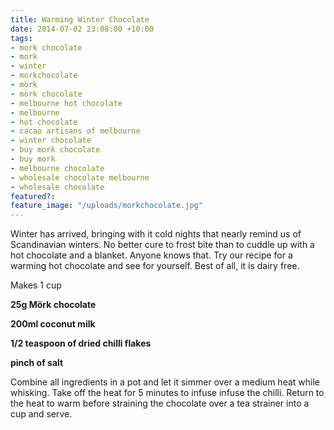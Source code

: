```yaml
---
title: Warming Winter Chocolate
date: 2014-07-02 23:08:00 +10:00
tags:
- mork chocolate
- mork
- winter
- morkchocolate
- mörk
- mörk chocolate
- melbourne hot chocolate
- melbourne
- hot chocolate
- cacao artisans of melbourne
- winter chocolate
- buy mork chocolate
- buy mork
- melbourne chocolate
- wholesale chocolate melbourne
- wholesale chocolate
featured?:
feature_image: "/uploads/morkchocolate.jpg"
---
```


Winter has arrived, bringing with it cold nights that nearly remind us of Scandinavian winters. No better cure to frost bite than to cuddle up with a hot chocolate and a blanket. Anyone knows that. Try our recipe for a warming hot chocolate and see for yourself. Best of all, it is dairy free.


Makes 1 cup

**25g Mörk chocolate**

**200ml coconut milk**

**1/2 teaspoon of dried chilli flakes**

**pinch of salt**

Combine all ingredients in a pot and let it simmer over a medium heat while whisking. Take off the heat for 5 minutes to infuse infuse the chilli. Return to the heat to warm before straining the chocolate over a tea strainer into a cup and serve.

